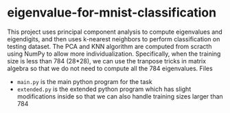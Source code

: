 # eigenvalue-for-mnist-classification
This project uses principal component analysis to compute eigenvalues and eigendigits, and then uses k-nearest neighbors to perform classification on testing dataset. The PCA and KNN algorithm are computed from scracth using NumPy to allow more individualization. Specifically, when the training size is less than 784 (28\*28), we can use the tranpose tricks in matrix algebra so that we do not need to compute all the 784 eigenvalues.
Files
- `main.py` is the main python program for the task
- `extended.py` is the extended python program which has slight modifications inside so that we can also handle training sizes larger than 784
